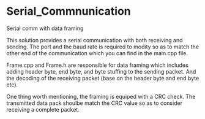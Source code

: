 # Serial_Commnunication
Serial comm with data framing

This solution provides a serial communication with both receiving and sending.
The port and the baud rate is required to modity so as to match the other end of the communication which you can find in the main.cpp file.

Frame.cpp and Frame.h are responsible for data framing which includes adding header byte, end  byte, and byte stuffing to the sending packet.
And the decoding of the receiving packet (base on the header byte and end byte etc).

One thing worth mentioning, the framing is equiped with a CRC check. The transmitted data pack shoulbe match the CRC value so as to consider receiving a complete packet.

